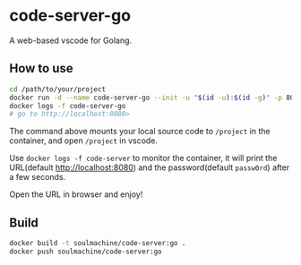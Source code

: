 # code-server-go

A web-based vscode for Golang.

## How to use

```bash
cd /path/to/your/project
docker run -d --name code-server-go --init -u "$(id -u):$(id -g)" -p 8080:8080 -v $(pwd):/project soulmachine/code-server:go code-server
docker logs -f code-server-go
# go to http://localhost:8080>
```

The command above mounts your local source code to `/project` in the container, and open `/project` in vscode.

Use `docker logs -f code-server` to monitor the container, it will print the URL(default <http://localhost:8080>) and the password(default `passw0rd`) after a few seconds.

Open the URL in browser and enjoy!

## Build

```bash
docker build -t soulmachine/code-server:go .
docker push soulmachine/code-server:go
```
